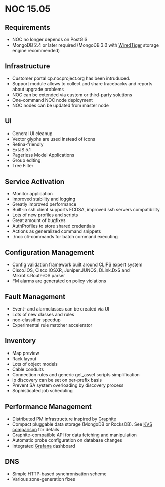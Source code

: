 # NOC 15.05

## Requirements

- NOC no longer depends on PostGIS
- MongoDB 2.4 or later required (MongoDB 3.0 with
  [WiredTiger](http://www.wiredtiger.com/) storage engine recommended)

## Infrastructure

- Customer portal cp.nocproject.org has been intruduced.
- Support module allows to collect and share tracebacks and reports
  about upgrade problems
- NOC can be extended via custom or third-party solutions
- One-command NOC node deployment
- NOC nodes can be updated from master node

## UI

- General UI cleanup
- Vector glyphs are used instead of icons
- Retina-friendly
- ExtJS 5.1
- Pagerless Model Applications
- Group editing
- Tree Filter

## Service Activation

- Monitor application
- Improved stability and logging
- Greatly improved performance
- Built-in ssh client supports ECDSA, improved ssh servers
  compatibility
- Lots of new profiles and scripts
- Great amount of bugfixes
- AuthProfiles to store shared credentials
- Actions as generalized command snippets
- ./noc cli-commands for batch command executing

## Configuration Management

- Config validation framework built around
  [CLIPS](http://clipsrules.sourceforge.net/) expert system
- Cisco.IOS, Cisco.IOSXR, Juniper.JUNOS, DLink.DxS and
  Mikrotik.RouterOS parser
- FM alarms are generated on policy violations

## Fault Management

- Event- and alarmclasses can be created via UI
- Lots of new classes and rules
- noc-classifier speedup
- Experimental rule matcher accelerator

## Inventory

- Map preview
- Rack layout
- Lots of object models
- Cable conduits
- Connection rules and generic get_asset scripts simplification
- ip discovery can be set on per-prefix basis
- Prevent SA system overloading by discovery process
- Sophisticated job scheduling

## Performance Management

- Distributed PM infrastructure inspired by
  [Graphite](http://graphite.wikidot.com/)
- Compact pluggable data storage (MongoDB or RocksDB). See 
  [KVS comparison](https://www.evernote.com/l/ADnckwK0Be5E97cZpD2V2BOwQFyJG5sJHjI)
  for details
- Graphite-compatible API for data fetching and manipulation
- Automatic probe configuration on database changes
- Integrated [Grafana](http://grafana.org/) dashboard

## DNS

- Simple HTTP-based synchronisation scheme
- Various zone-generation fixes

